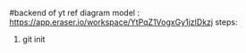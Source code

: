 #backend of yt
ref diagram model : https://app.eraser.io/workspace/YtPqZ1VogxGy1jzIDkzj
steps:
1. git init
